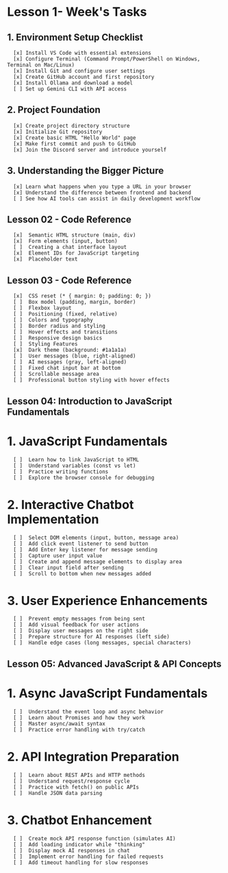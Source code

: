 # Lesson 1- Week's Tasks

## 1. Environment Setup Checklist
      [x] Install VS Code with essential extensions
      [x] Configure Terminal (Command Prompt/PowerShell on Windows, Terminal on Mac/Linux)
      [x] Install Git and configure user settings
      [x] Create GitHub account and first repository
      [x] Install Ollama and download a model
      [ ] Set up Gemini CLI with API access

## 2. Project Foundation
      [x] Create project directory structure
      [x] Initialize Git repository
      [x] Create basic HTML "Hello World" page
      [x] Make first commit and push to GitHub
      [x] Join the Discord server and introduce yourself
## 3. Understanding the Bigger Picture
      [x] Learn what happens when you type a URL in your browser
      [x] Understand the difference between frontend and backend
      [ ] See how AI tools can assist in daily development workflow


## Lesson 02 - Code Reference
      [x]  Semantic HTML structure (main, div)
      [x]  Form elements (input, button)
      [ ]  Creating a chat interface layout
      [x]  Element IDs for JavaScript targeting
      [x]  Placeholder text

## Lesson 03 - Code Reference

      [x]  CSS reset (* { margin: 0; padding: 0; })
      [ ]  Box model (padding, margin, border)
      [ ]  Flexbox layout
      [ ]  Positioning (fixed, relative)
      [ ]  Colors and typography
      [ ]  Border radius and styling
      [ ]  Hover effects and transitions
      [ ]  Responsive design basics
      [ ]  Styling Features
      [x]  Dark theme (background: #1a1a1a)
      [ ]  User messages (blue, right-aligned)
      [ ]  AI messages (gray, left-aligned)
      [ ]  Fixed chat input bar at bottom
      [ ]  Scrollable message area
      [ ]  Professional button styling with hover effects

## Lesson 04: Introduction to JavaScript Fundamentals

# 1. JavaScript Fundamentals
      [ ]  Learn how to link JavaScript to HTML
      [ ]  Understand variables (const vs let)
      [ ]  Practice writing functions
      [ ]  Explore the browser console for debugging
# 2. Interactive Chatbot Implementation
      [ ]  Select DOM elements (input, button, message area)
      [ ]  Add click event listener to send button
      [ ]  Add Enter key listener for message sending
      [ ]  Capture user input value
      [ ]  Create and append message elements to display area
      [ ]  Clear input field after sending
      [ ]  Scroll to bottom when new messages added
# 3. User Experience Enhancements
      [ ]  Prevent empty messages from being sent
      [ ]  Add visual feedback for user actions
      [ ]  Display user messages on the right side
      [ ]  Prepare structure for AI responses (left side)
      [ ]  Handle edge cases (long messages, special characters)

## Lesson 05: Advanced JavaScript & API Concepts

# 1. Async JavaScript Fundamentals
      [ ]  Understand the event loop and async behavior
      [ ]  Learn about Promises and how they work
      [ ]  Master async/await syntax
      [ ]  Practice error handling with try/catch
# 2. API Integration Preparation
      [ ]  Learn about REST APIs and HTTP methods
      [ ]  Understand request/response cycle
      [ ]  Practice with fetch() on public APIs
      [ ]  Handle JSON data parsing
# 3. Chatbot Enhancement
      [ ]  Create mock API response function (simulates AI)
      [ ]  Add loading indicator while "thinking"
      [ ]  Display mock AI responses in chat
      [ ]  Implement error handling for failed requests
      [ ]  Add timeout handling for slow responses

      